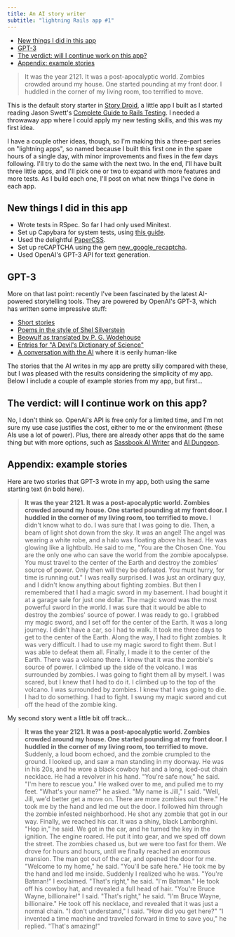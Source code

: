 ```yaml
---
title: An AI story writer
subtitle: "lightning Rails app #1"
---
```


- [New things I did in this app](#new-things-i-did-in-this-app)
- [GPT-3](#gpt-3)
- [The verdict: will I continue work on this app?](#the-verdict-will-i-continue-work-on-this-app)
- [Appendix: example stories](#appendix-example-stories)

> It was the year 2121. It was a post-apocalyptic world. Zombies crowded around my house. One started pounding at my front door. I huddled in the corner of my living room, too terrified to move.

This is the default story starter in [Story Droid](https://github.com/fpsvogel/storydroid), a little app I built as I started reading Jason Swett's [Complete Guide to Rails Testing](https://www.codewithjason.com/complete-guide-to-rails-testing/). I needed a throwaway app where I could apply my new testing skills, and this was my first idea.

I have a couple other ideas, though, so I'm making this a three-part series on "lightning apps", so named because I built this first one in the spare hours of a single day, with minor improvements and fixes in the few days following. I'll try to do the same with the next two. In the end, I'll have built three little apps, and I'll pick one or two to expand with more features and more tests. As I build each one, I'll post on what new things I've done in each app.

## New things I did in this app

- Wrote tests in RSpec. So far I had only used Minitest.
- Set up Capybara for system tests, using [this guide](https://www.zagaja.com/2019/02/rspec-headless-chrome-capybara/).
- Used the delightful [PaperCSS](https://www.getpapercss.com/).
- Set up reCAPTCHA using the gem [new_google_recaptcha](https://github.com/igorkasyanchuk/new_google_recaptcha).
- Used OpenAI's GPT-3 API for text generation.

## GPT-3

More on that last point: recently I've been fascinated by the latest AI-powered storytelling tools. They are powered by OpenAI's GPT-3, which has written some impressive stuff:

- [Short stories](https://aiwrotethis.substack.com/)
- [Poems in the style of Shel Silverstein](http://dean.dog/shel-silverstein-gpt3/)
- [Beowulf as translated by P. G. Wodehouse](https://www.gwern.net/GPT-3#beowulf-wodehouse)
- [Entries for "A Devil's Dictionary of Science"](https://www.gwern.net/GPT-3#devils-dictionary-of-science)
- [A conversation with the AI](https://pastebin.com/ZiQJT061) where it is eerily human-like

The stories that the AI writes in my app are pretty silly compared with these, but I was pleased with the results considering the simplicity of my app. Below I include a couple of example stories from my app, but first…

## The verdict: will I continue work on this app?

No, I don't think so. OpenAI's API is free only for a limited time, and I'm not sure my use case justifies the cost, either to me or the environment (these AIs use a lot of power). Plus, there are already other apps that do the same thing but with more options, such as [Sassbook AI Writer](https://sassbook.com/ai-writer) and [AI Dungeon](https://play.aidungeon.io/main/home).

## Appendix: example stories

Here are two stories that GPT-3 wrote in my app, both using the same starting text (in bold here).

> **It was the year 2121. It was a post-apocalyptic world. Zombies crowded around my house. One started pounding at my front door. I huddled in the corner of my living room, too terrified to move.** I didn't know what to do. I was sure that I was going to die. Then, a beam of light shot down from the sky. It was an angel! The angel was wearing a white robe, and a halo was floating above his head. He was glowing like a lightbulb. He said to me, "You are the Chosen One. You are the only one who can save the world from the zombie apocalypse. You must travel to the center of the Earth and destroy the zombies' source of power. Only then will they be defeated. You must hurry, for time is running out." I was really surprised. I was just an ordinary guy, and I didn't know anything about fighting zombies. But then I remembered that I had a magic sword in my basement. I had bought it at a garage sale for just one dollar. The magic sword was the most powerful sword in the world. I was sure that it would be able to destroy the zombies' source of power. I was ready to go. I grabbed my magic sword, and I set off for the center of the Earth. It was a long journey. I didn't have a car, so I had to walk. It took me three days to get to the center of the Earth. Along the way, I had to fight zombies. It was very difficult. I had to use my magic sword to fight them. But I was able to defeat them all. Finally, I made it to the center of the Earth. There was a volcano there. I knew that it was the zombie's source of power. I climbed up the side of the volcano. I was surrounded by zombies. I was going to fight them all by myself. I was scared, but I knew that I had to do it. I climbed up to the top of the volcano. I was surrounded by zombies. I knew that I was going to die. I had to do something. I had to fight. I swung my magic sword and cut off the head of the zombie king.

My second story went a little bit off track…

> **It was the year 2121. It was a post-apocalyptic world. Zombies crowded around my house. One started pounding at my front door. I huddled in the corner of my living room, too terrified to move.** Suddenly, a loud boom echoed, and the zombie crumpled to the ground. I looked up, and saw a man standing in my doorway. He was in his 20s, and he wore a black cowboy hat and a long, iced-out chain necklace. He had a revolver in his hand. "You're safe now," he said. "I'm here to rescue you." He walked over to me, and pulled me to my feet. "What's your name?" he asked. "My name is Jill," I said. "Well, Jill, we'd better get a move on. There are more zombies out there." He took me by the hand and led me out the door. I followed him through the zombie infested neighborhood. He shot any zombie that got in our way. Finally, we reached his car. It was a shiny, black Lamborghini. "Hop in," he said. We got in the car, and he turned the key in the ignition. The engine roared. He put it into gear, and we sped off down the street. The zombies chased us, but we were too fast for them. We drove for hours and hours, until we finally reached an enormous mansion. The man got out of the car, and opened the door for me. "Welcome to my home," he said. "You'll be safe here." He took me by the hand and led me inside. Suddenly I realized who he was. "You're Batman!" I exclaimed. "That's right," he said. "I'm Batman." He took off his cowboy hat, and revealed a full head of hair. "You're Bruce Wayne, billionaire!" I said. "That's right," he said. "I'm Bruce Wayne, billionaire." He took off his necklace, and revealed that it was just a normal chain. "I don't understand," I said. "How did you get here?" "I invented a time machine and traveled forward in time to save you," he replied. "That's amazing!"
